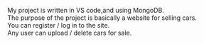 My project is written in VS code,and using MongoDB.<br>
The purpose of the project is basically a website for selling cars.<br>
You can register / log in to the site.<br>
Any user can upload / delete cars for sale.<br>
